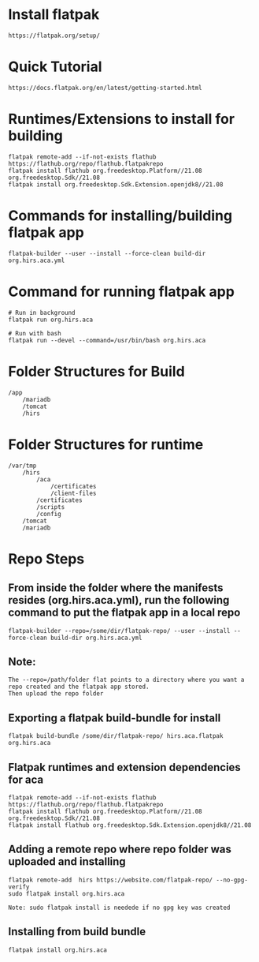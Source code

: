 # Install flatpak
	https://flatpak.org/setup/

# Quick Tutorial
	https://docs.flatpak.org/en/latest/getting-started.html

# Runtimes/Extensions to install for building
	flatpak remote-add --if-not-exists flathub https://flathub.org/repo/flathub.flatpakrepo
	flatpak install flathub org.freedesktop.Platform//21.08 org.freedesktop.Sdk//21.08
	flatpak install org.freedesktop.Sdk.Extension.openjdk8//21.08

# Commands for installing/building flatpak app
	flatpak-builder --user --install --force-clean build-dir org.hirs.aca.yml

# Command for running flatpak app
	# Run in background
	flatpak run org.hirs.aca

	# Run with bash
	flatpak run --devel --command=/usr/bin/bash org.hirs.aca


# Folder Structures for Build
	/app
		/mariadb
		/tomcat
		/hirs

# Folder Structures for runtime
	/var/tmp
		/hirs
			/aca
				/certificates
				/client-files
			/certificates
			/scripts
			/config
		/tomcat
		/mariadb


# Repo Steps

## From inside the folder where the manifests resides (org.hirs.aca.yml), run the following command to put the flatpak app in a local repo

	flatpak-builder --repo=/some/dir/flatpak-repo/ --user --install --force-clean build-dir org.hirs.aca.yml

## Note:
	The --repo=/path/folder flat points to a directory where you want a repo created and the flatpak app stored.
	Then upload the repo folder

## Exporting a flatpak build-bundle for install 
	flatpak build-bundle /some/dir/flatpak-repo/ hirs.aca.flatpak org.hirs.aca

## Flatpak runtimes and extension dependencies for aca
	flatpak remote-add --if-not-exists flathub https://flathub.org/repo/flathub.flatpakrepo
	flatpak install flathub org.freedesktop.Platform//21.08 org.freedesktop.Sdk//21.08
	flatpak install flathub org.freedesktop.Sdk.Extension.openjdk8//21.08

## Adding a remote repo where repo folder was uploaded and installing
	flatpak remote-add  hirs https://website.com/flatpak-repo/ --no-gpg-verify
	sudo flatpak install org.hirs.aca

	Note: sudo flatpak install is needede if no gpg key was created

## Installing from build bundle
	flatpak install org.hirs.aca



	
